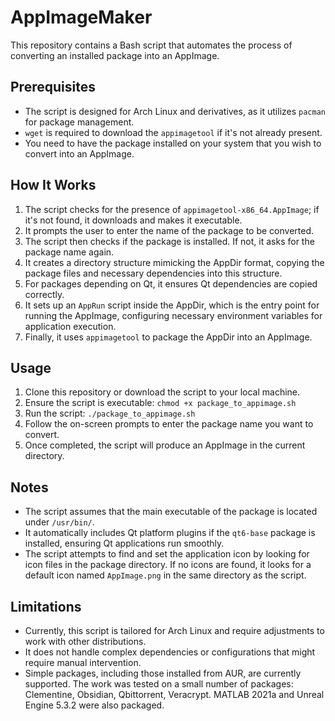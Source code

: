 # AppImageMaker

This repository contains a Bash script that automates the process of converting an installed package into an AppImage.

## Prerequisites

- The script is designed for Arch Linux and derivatives, as it utilizes `pacman` for package management.
- `wget` is required to download the `appimagetool` if it's not already present.
- You need to have the package installed on your system that you wish to convert into an AppImage.

## How It Works

1. The script checks for the presence of `appimagetool-x86_64.AppImage`; if it's not found, it downloads and makes it executable.
2. It prompts the user to enter the name of the package to be converted.
3. The script then checks if the package is installed. If not, it asks for the package name again.
4. It creates a directory structure mimicking the AppDir format, copying the package files and necessary dependencies into this structure.
5. For packages depending on Qt, it ensures Qt dependencies are copied correctly.
6. It sets up an `AppRun` script inside the AppDir, which is the entry point for running the AppImage, configuring necessary environment variables for application execution.
7. Finally, it uses `appimagetool` to package the AppDir into an AppImage.

## Usage

1. Clone this repository or download the script to your local machine.
2. Ensure the script is executable: `chmod +x package_to_appimage.sh`
3. Run the script: `./package_to_appimage.sh`
4. Follow the on-screen prompts to enter the package name you want to convert.
5. Once completed, the script will produce an AppImage in the current directory.

## Notes

- The script assumes that the main executable of the package is located under `/usr/bin/`.
- It automatically includes Qt platform plugins if the `qt6-base` package is installed, ensuring Qt applications run smoothly.
- The script attempts to find and set the application icon by looking for icon files in the package directory. If no icons are found, it looks for a default icon named `AppImage.png` in the same directory as the script.

## Limitations

- Currently, this script is tailored for Arch Linux and require adjustments to work with other distributions.
- It does not handle complex dependencies or configurations that might require manual intervention.
- Simple packages, including those installed from AUR, are currently supported. The work was tested on a small number of packages: Clementine, Obsidian, Qbittorrent, Veracrypt. MATLAB 2021a and Unreal Engine 5.3.2 were also packaged.
